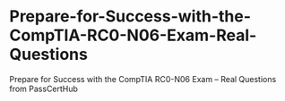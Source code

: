 # Prepare-for-Success-with-the-CompTIA-RC0-N06-Exam-Real-Questions
Prepare for Success with the CompTIA RC0-N06 Exam – Real Questions from PassCertHub

